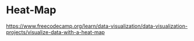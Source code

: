 # Heat-Map
https://www.freecodecamp.org/learn/data-visualization/data-visualization-projects/visualize-data-with-a-heat-map
